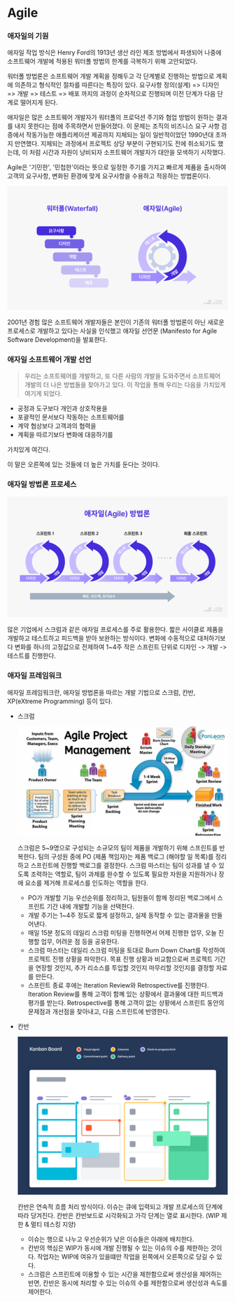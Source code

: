 # Agile

### 애자일의 기원

애자일 작업 방식은 Henry Ford의 1913년 생산 라인 제조 방법에서 파생되어 나중에 소프트웨어 개발에 적용된 워터폴 방법의 한계를 극복하기 위해 고안되었다. 

워터폴 방법론은 소프트웨어 개발 계획을 정해두고 각 단계별로 진행하는 방법으로 계획에 의존하고 형식적인 절차를 따른다는 특징이 있다. 요구사항 정의(설계) => 디자인 => 개발 => 테스트 => 배포 까지의 과정이 순차적으로 진행되며 이전 단계가 다음 단계로 떨어지게 된다. 

애자일은 많은 소프트웨어 개발자가 워터폴의 프로덕션 주기와 협업 방법이 원하는 결과를 내지 못한다는 점에 주목하면서 만들어졌다. 이 문제는 조직의 비즈니스 요구 사항 검증에서 작동가능한 애플리케이션 제공까지 지체되는 일이 일반적이었던 1990년대 초까지 만연했다. 지체되는 과정에서 프로젝트 상당 부분이 구현되기도 전에 취소되기도 했는데, 이 처럼 시간과 자원이 낭비되자 소프트웨어 개발자가 대안을 모색하기 시작했다.

Agile은 '기민한', '민첩한'이라는 뜻으로 일정한 주기를 가지고 빠르게 제품을 출시하여 고객의 요구사항, 변화된 환경에 맞게 요구사항을 수용하고 적응하는 방법론이다.

![alt text](image.png)

2001년 경험 많은 소프트웨어 개발자들은 본인이 기존의 워터폴 방법론이 아닌 새로운 프로세스로 개발하고 있다는 사실을 인식했고 애자일 선언문 (Manifesto for Agile Software Development)을 발표햔다. 


### 애자일 소프트웨어 개발 선언

> 우리는 소프트웨어를 개발하고, 또 다른 사람의 개발을 도와주면서 소프트웨어 개발의 더 나은 방법들을 찾아가고 있다. 이 작업을 통해 우리는 다음을 가치있게 여기게 되었다.

- 공정과 도구보다 개인과 상호작용을
- 포괄적인 문서보다 작동하는 소프트웨어를
- 계약 협상보다 고객과의 협력을
- 계획을 따르기보다 변화에 대응하기를

가치있게 여긴다. 

이 말은 오른쪽에 있는 것들에 더 높은 가치를 둔다는 것이다.


### 애자일 방법론 프로세스

![alt text](image-1.png)

많은 기업에서 스크럼과 같은 애자일 프로세스를 주로 활용한다. 짧은 사이클로 제품을 개발하고 테스트하고 피드백을 받아 보완하는 방식이다. 변화에 수동적으로 대처하기보다 변화를 하나의 고정값으로 전제하여 1~4주 작은 스프린트 단위로 디자인 -> 개발 -> 테스트를 진행한다.



### 애자일 프레임워크

애자일 프레임워크란, 애자일 방법론을 따르는 개발 기법으로 스크럼, 칸반, XP(eXtreme Programming) 등이 있다.

- 스크럼

    ![alt text](image-2.png)


    스크럼은 5~9명으로 구성되는 소규모의 팀이 제품을 개발하기 위해 스프린트를 반복한다. 팀의 구성원 중에 PO (제품 책임자)는 제품 백로그 (해야할 일 목록)를 정리하고 스프린트에 진행할 백로그를 결정한다. 스크럼 마스터는 팀이 성과를 낼 수 있도록 조력하는 역할로, 팀이 과제를 완수할 수 있도록 필요한 자원을 지원하거나 장애 요소를 제거해 프로세스를 인도하는 역할을 한다.

    - PO가 개발할 기능 우선순위를 정리하고, 팀원들이 함께 정리된 백로그에서 스프린트 기간 내에 개발할 기능을 선택한다. 
    - 개발 주기는 1~4주 정도로 짧게 설정하고, 실제 동작할 수 있는 결과물을 만들어낸다.
    - 매일 15분 정도의 데일리 스크럼 미팅을 진행하면서 어제 진행한 업무, 오늘 진행할 업무, 어려운 점 등을 공유한다.
    - 스크럼 마스터는 데일리 스크럼 미팅을 토대로 Burn Down Chart를 작성하여 프로젝트 진행 상황을 파악한다. 목표 진행 상황과 비교함으로써 프로젝트 기간을 연장할 것인지, 추가 리소스를 투입할 것인지 마무리할 것인지를 결정할 자료를 만든다.
    - 스프린트 종료 후에는 Iteration Review와 Retrospective를 진행한다. Iteration Review를 통해 고객이 함꼐 있는 상황에서 결과물에 대한 피드백과 평가를 받는다. Retrospective를 통해 고객이 없는 상황에서 스프린트 동안의 문제점과 개선점을 찾아내고, 다음 스프린트에 반영한다. 

- 칸반

    ![alt text](image-4.png)

    칸반은 연속적 흐름 처리 방식이다. 이슈는 큐에 입력되고 개발 프로세스의 단계에 따라 당겨진다. 칸반은 칸반보드로 시각화되고 가각 단계는 열로 표시한다. (WIP 제한 & 멀티 테스킹 지양)

    - 이슈는 행으로 나누고 우선순위가 낮은 이슈들은 아래에 배치한다.
    - 칸반의 핵심은 WIP가 동시에 개발 진행될 수 있는 이슈의 수를 제한하는 것이다. 작업자는 WIP에 여유가 있을떄만 작업을 왼쪽에서 오른쪽으로 당길 수 있다.
    - 스크럼은 스프린트에 이용할 수 있는 시간을 제한함으로써 생산성을 제어하는 반면, 칸반은 동시에 처리할 수 있는 이슈의 수를 제한함으로써 생산성과 속도를 제어한다.


